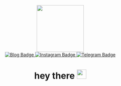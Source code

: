 <div id="header" align="center">
  <img src="https://media.giphy.com/media/v1.Y2lkPTc5MGI3NjExOWVmNmY5N2Y1M2YwMmNmNmMyNTcxZTNjMWViN2IyNTg1ZjMzNTZkYSZlcD12MV9pbnRlcm5hbF9naWZzX2dpZklkJmN0PWc/3o6ZsTLGsWNxoTNULm/giphy.gif" width="150"/>
<div id="badges">
  <a href="https://loremlte.space/">
    <img src="https://img.shields.io/badge/Blog-yellow?logo=linux&logoColor=black&style=for-the-badge" alt="Blog Badge"/>
  </a>
  <a href="https://www.instagram.com/yehorcheg/">
    <img src="https://img.shields.io/badge/Instagram-ff69b4?style=for-the-badge&logo=instagram&logoColor=white" alt="Instagram Badge"/>
  </a>
  <a href="https://t.me/yehor_14">
    <img src="https://img.shields.io/badge/Telegram-blue?style=for-the-badge&logo=telegram&logoColor=white" alt="Telegram Badge"/>
  </a>
</div>
    <img src="https://komarev.com/ghpvc/?username=licht8&style=flat-square&color=blue" alt=""/>
  <h1>
  hey there
  <img src="https://media.giphy.com/media/hvRJCLFzcasrR4ia7z/giphy.gif" width="30px"/>
</h1>
</div>
